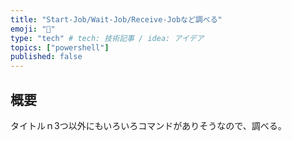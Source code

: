 ```yaml
---
title: "Start-Job/Wait-Job/Receive-Jobなど調べる"
emoji: "👔"
type: "tech" # tech: 技術記事 / idea: アイデア
topics: ["powershell"]
published: false
---
```

## 概要

タイトルｎ3つ以外にもいろいろコマンドがありそうなので、調べる。
